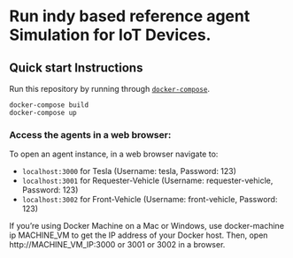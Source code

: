 # Run indy based reference agent Simulation for IoT Devices.

## Quick start Instructions

Run this repository by running through [`docker-compose`](https://docs.docker.com/compose/).

```
docker-compose build
docker-compose up
```

### Access the agents in a web browser:

To open an agent instance, in a web browser navigate to:
* `localhost:3000` for Tesla    (Username: tesla, Password: 123)
* `localhost:3001` for Requester-Vehicle    (Username: requester-vehicle, Password: 123)
* `localhost:3002` for Front-Vehicle    (Username: front-vehicle, Password: 123)

If you’re using Docker Machine on a Mac or Windows, use docker-machine ip MACHINE_VM to get the IP address of your Docker host. Then, open http://MACHINE_VM_IP:3000 or 3001 or 3002 in a browser.
